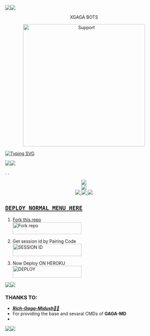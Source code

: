 














<a><img src='https://i.imgur.com/LyHic3i.gif'/></a><a><img src='https://i.imgur.com/LyHic3i.gif'/></a>


<p align="center">                                                  
     XGAGA BOTS 


</p>
<p align="center"> 
  <a href="https://whatsapp.com/channel/0029VaihcQv84Om8LP59fO3f">
    <img alt=Support height="390" src="https://files.catbox.moe/pp88af.jpg"> 
    </p>

<a href="https://git.io/typing-svg"><img src="https://readme-typing-svg.demolab.com?font=Fira+Code&pause=1000&random=false&width=435&lines=MADE+BY+GAGA+IN+KENYA" alt="Typing SVG" /></a>


<a><img src='https://i.imgur.com/LyHic3i.gif'/></a><a><img src='https://i.imgur.com/LyHic3i.gif'/></a>









































































.
.
<p align="center">
<a href="https://wa.me/254112291443"><img src="https://img.shields.io/badge/whatsapp-ff0000?style=for-the-badge&logo=whatsapp&logoColor=ff000000&link=https://wa.me/254112291443" /><br>
<a href="https://whatsapp.com/channel/0029VasnifMFi8xW4Mqysn2F"><img src="https://img.shields.io/badge/WhatsApp Channel-25D366?style=for-the-badge&logo=whatsapp&logoColor=white&link=https://whatsapp.com/channel/0029VasnifMFi8xW4Mqysn2F" /><br>
<a href="https://t.me/richardgaga"><img src="https://img.shields.io/badge/Telegram-00FFFF?style=for-the-badge&logo=telegram&logoColor=red" />
<a href="https://chat.whatsapp.com/JlrqoawQEKv0CXsnM0bZSg"><img src="https://img.shields.io/badge/WhatsApp Group-25D366?style=for-the-badge&logo=whatsapp&logoColor=blue" />
<a href="https://www.instagram.com/naitwagaga/
  igsh=MThjeDNocGYzZWZlZQ=="><img src="https://img.shields.io/badge/Instagram-A020F0?style=for-the-badge&logo=instagram&logoColor=white" />
</p>




## `DEPLOY NORMAL MENU HERE` 
 
1.  Fork this repo
     <br>
<a href='https://github.com/Zombie-Zombie/ZOMBIE-MD/fork' target="_blank"><img alt='Fork repo' src="https://img.shields.io/badge/FORK THIS REPO-h?color=yellow&style=for-the-badge&logo=XG MD" width="220" height="38.45"/></a>


2. Get session id by Pairing Code
    <br>
<a href='https://zombie-session-id.onrender.com/' target="_blank"><img alt='SESSION ID' src="https://img.shields.io/badge/GET SESSION-h?color=red&style=for-the-badge&logo=XGAGA" width="220" height="38.45"/></a>


2. Now Deploy ON HEROKU 
    <br>
<a href='https://dashboard.heroku.com/new?template=https://github.com/richgagamidush/GAGA-MD/tree/main' target="_blank"><img alt='DEPLOY' src="https://img.shields.io/badge/DEPLOY NOW-h?color=green&style=for-the-badge&logo=XGAGA" width="220" height="38.45"/></a>


<a><img src='https://i.imgur.com/LyHic3i.gif'/></a><a><img src='https://i.imgur.com/LyHic3i.gif'/></a>


### THANKS TO:
- [***Rich-Gaga-Midush🗿🗿***]('https://github.com/Xgaga-Rich)
- For providing the base  and sevaral CMDs of **GAGA-MD**
- 

<a><img src='https://i.imgur.com/LyHic3i.gif'/></a><a><img src='https://i.imgur.com/LyHic3i.gif'/></a>
